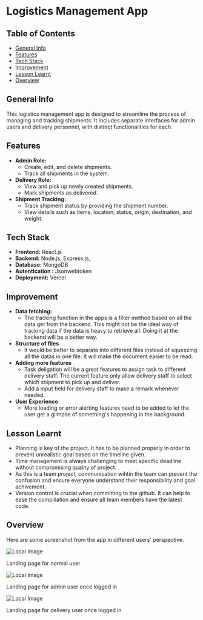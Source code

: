 # Logistics Management App

## Table of Contents
* [General Info](#general-info)
* [Features](#features)
* [Tech Stack](#tech-stack)
* [Improvement](#improvement)
* [Lesson Learnt](#lesson-learnt)
* [Overview](#overview)

## General Info
This logistics management app is designed to streamline the process of managing and tracking shipments. It includes separate interfaces for admin users and delivery personnel, with distinct functionalities for each.

## Features
- **Admin Role:**
  - Create, edit, and delete shipments.
  - Track all shipments in the system.
- **Delivery Role:**
  - View and pick up newly created shipments.
  - Mark shipments as delivered.
- **Shipment Tracking:**
  - Track shipment status by providing the shipment number.
  - View details such as items, location, status, origin, destination, and weight.

## Tech Stack
- **Frontend:** React.js
- **Backend:** Node.js, Express.js, 
- **Database:** MongoDB
- **Autentication :** Jsonwebtoken
- **Deployment:** Vercel

## Improvement
- **Data fetching:**
  - The tracking function in the apps is a filter method based on all the data get from the backend. This might not be the ideal way of tracking data if the data is heavy to retrieve all. Doing it at the backend will be a better way.
- **Structure of files**
  - It would be better to separate into different files instead of squeezing all the datas in one file. It will make the document easier to be read.
- **Adding more features**
  - Task deligation will be a great features to assign task to different delivery staff. The current feature only allow delivery staff to select which shipment to pick up and deliver.
  - Add a input field for delivery staff to make a remark whenever needed.
- **User Experience**
  - More loading or error alerting features need to be added to let the user get a glimpse of something's happening in the background.

## Lesson Learnt
- Planning is key of the project. It has to be planned properly in order to prevent unrealistic goal based on the timeline given.
- Time management is always challenging to meet specific deadline without compromising quality of project.
- As this is a team project, communication wihtin the team can prevent the confusion and ensure everyone understand their responsibility and goal achivement.
- Version control is crucial when committing to the github. It can help to ease the complilation and ensure all team members have the latest code.

## Overview
Here are some screenshot from the app in different users' perspective.

![Local Image](./images/mainPage)

Landing page for normal user

![Local Image](./images/adminPage)

Landing page for admin user once logged in

![Local Image](./images/deliveryPage)

Landing page for delivery user once logged in


